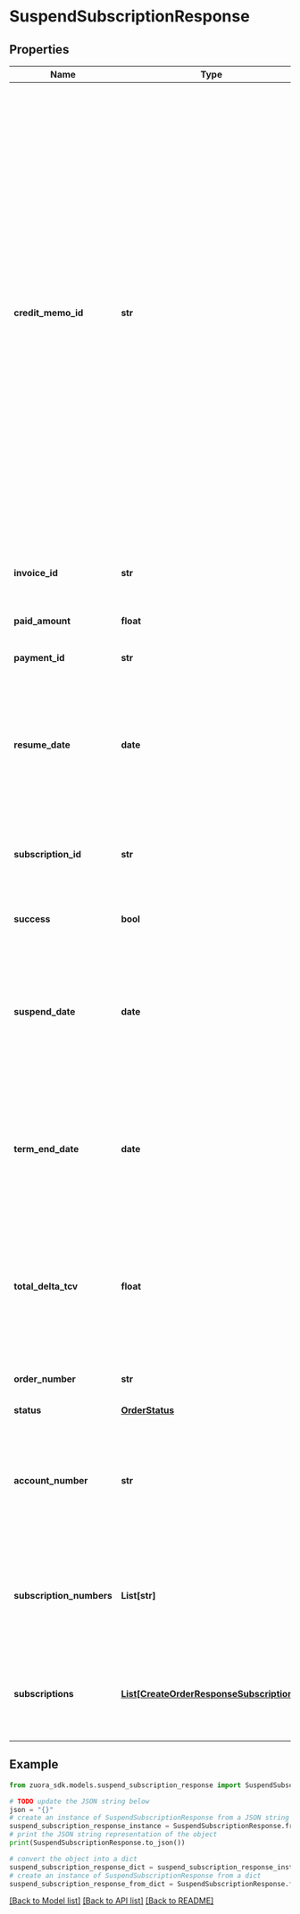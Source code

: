 # SuspendSubscriptionResponse


## Properties

Name | Type | Description | Notes
------------ | ------------- | ------------- | -------------
**credit_memo_id** | **str** | The credit memo ID, if a credit memo is generated during the subscription process.  **Note:** This container is only available if you set the Zuora REST API minor version to 207.0 or later in the request header, and you have  [Invoice Settlement](https://knowledgecenter.zuora.com/Billing/Billing_and_Payments/Invoice_Settlement) enabled. The Invoice Settlement feature is generally available as of Zuora Billing Release 296 (March 2021). This feature includes Unapplied Payments, Credit and Debit Memo, and Invoice Item Settlement. If you want to enable Invoice Settlement, see [Invoice Settlement Enablement and Checklist Guide](https://knowledgecenter.zuora.com/Billing/Billing_and_Payments/Invoice_Settlement/Invoice_Settlement_Migration_Checklist_and_Guide) for more information.  | [optional] 
**invoice_id** | **str** | Invoice ID, if an invoice is generated during the subscription process.  | [optional] 
**paid_amount** | **float** | Payment amount, if a payment is collected.  | [optional] 
**payment_id** | **str** | Payment ID, if a payment is collected.  | [optional] 
**resume_date** | **date** | The date when subscription resumption takes effect, in the format yyyy-mm-dd. It is available for Orders Harmonization and Subscribe/Amend Tenants.  | [optional] 
**subscription_id** | **str** | The subscription ID. It is available for Orders Harmonization and Subscribe/Amend Tenants.  | [optional] 
**success** | **bool** | Returns &#x60;true&#x60; if the request was processed successfully.  | [optional] 
**suspend_date** | **date** | The date when subscription suspension takes effect, in the format yyyy-mm-dd. It is available for Orders Harmonization and Subscribe/Amend Tenants.  | [optional] 
**term_end_date** | **date** | The date when the new subscription term ends, in the format yyyy-mm-dd. It is available for Orders Harmonization and Subscribe/Amend Tenants.  | [optional] 
**total_delta_tcv** | **float** | Change in the total contracted value of the subscription as a result of the update. It is available for Orders Harmonization and Subscribe/Amend Tenants.  | [optional] 
**order_number** | **str** | The order number. It is available for Orders Tenants.  | [optional] 
**status** | [**OrderStatus**](OrderStatus.md) |  | [optional] 
**account_number** | **str** | The account number that this order has been created under. This is also the invoice owner of the subscriptions included in this order. It is available for Orders Tenants. | [optional] 
**subscription_numbers** | **List[str]** | The subscription numbers. It is available for Orders Tenants. This field is in Zuora REST API version control. Supported max version is 206.0.  | [optional] 
**subscriptions** | [**List[CreateOrderResponseSubscriptions]**](CreateOrderResponseSubscriptions.md) | This field is in Zuora REST API version control. Supported minor versions are 223.0 or later. It is available for Orders Tenants.  | [optional] 

## Example

```python
from zuora_sdk.models.suspend_subscription_response import SuspendSubscriptionResponse

# TODO update the JSON string below
json = "{}"
# create an instance of SuspendSubscriptionResponse from a JSON string
suspend_subscription_response_instance = SuspendSubscriptionResponse.from_json(json)
# print the JSON string representation of the object
print(SuspendSubscriptionResponse.to_json())

# convert the object into a dict
suspend_subscription_response_dict = suspend_subscription_response_instance.to_dict()
# create an instance of SuspendSubscriptionResponse from a dict
suspend_subscription_response_from_dict = SuspendSubscriptionResponse.from_dict(suspend_subscription_response_dict)
```
[[Back to Model list]](../README.md#documentation-for-models) [[Back to API list]](../README.md#documentation-for-api-endpoints) [[Back to README]](../README.md)



